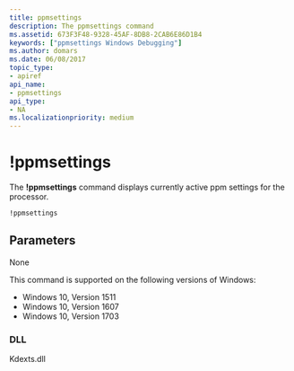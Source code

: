 ```yaml
---
title: ppmsettings
description: The ppmsettings command
ms.assetid: 673F3F48-9328-45AF-8DB8-2CAB6E86D1B4
keywords: ["ppmsettings Windows Debugging"]
ms.author: domars
ms.date: 06/08/2017
topic_type:
- apiref
api_name:
- ppmsettings
api_type:
- NA
ms.localizationpriority: medium
---
```


# !ppmsettings


The **!ppmsettings** command displays currently active ppm settings for the processor.

```
!ppmsettings
```

## <span id="Parameters"></span><span id="parameters"></span><span id="PARAMETERS"></span>Parameters

None

This command is supported on the following versions of Windows:

- Windows 10, Version 1511
- Windows 10, Version 1607
- Windows 10, Version 1703

### <span id="DLL"></span><span id="dll"></span>DLL

Kdexts.dll 

 





